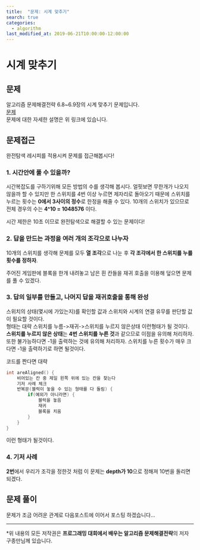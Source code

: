 ```yaml
---
title:  "문제: 시계 맞추기"
search: true
categories: 
  - algorithm
last_modified_at: 2019-06-21T10:00:00-12:00:00
---
```

시계 맞추기
===

문제
---
알고리즘 문제해결전략 6.8~6.9장의 시계 맞추기 문제입니다.  
[문제](https://algospot.com/judge/problem/read/CLOCKSYNC)  
문제에 대한 자세한 설명은 위 링크에 있습니다.  

문제접근
---
완전탐색 레시피를 적용시켜 문제를 접근해봅시다!

### 1. 시간안에 풀 수 있을까?
시간복잡도를 구하기위해 모든 방법의 수를 생각해 봅시다.
얼핏보면 무한개가 나오지 않을까 할 수 있지만 한 스위치를 4번 이상 누르면 제자리로 돌아오기 때문에 스위치를 누르는 횟수는 **0에서 3사이의 정수**로 한정을 해줄 수 있다.
10개의 스위치가 있으므로 전체 경우의 수는 **4^10 = 1048576** 이다.

시간 제한은 10초 이므로 완전탐색으로 해결할 수 있는 문제이다!


### 2. 답을 만드는 과정을 여러 개의 조각으로 나누자
10개의 스위치를 생각해 문제를 모두 **열 조각**으로 나눈 후 **각 조각에서 한 스위치를 누를 횟수를 정하자**.

주어진 게임판에 블록을 한개 내려놓고 남은 흰 칸들을 재귀 호출을 이용해 덮으면 문제를 풀 수 있겠다.


###  3. 답의 일부를 만들고, 나머지 답을 재귀호출을 통해 완성
스위치의 상태(몇시에 가있는지)를 확인할 값과 스위치와 시계의 연결 유무를 판단할 값이 필요할 것이다.  
형태는 대략 스위치를 누름->재귀->스위치를 누르지 않은상태 이런형태가 될 것이다.  
**스위치를 누르지 않은 상태**는 **4번 스위치를 누른 것**과 같으므로 이점을 유의해 처리하자.  
또한 불가능하다면 -1을 출력하는 것에 유의해 처리하자. 스위치를 누른 횟수가 매우 크다면 -1을 출력하기로 하면 될것이다.

코드를 짠다면 대략
```c++
int areAligned() {
    비어있는 칸 중 제일 왼쪽 위에 있는 칸을 찾는다
    기저 사례 체크
    반복문(블럭이 놓을 수 있는 형태를 다 돌림) {
        if(예외가 아니라면) {
            블럭을 놓음
            재귀
            블록을 치움
        }
    }
}
```
이런 형태가 될것이다.


### 4. 기저 사례
**2번**에서 우리가 조각을 정한것 처럼 이 문제는 **depth가 10**으로 정해져 10번을 돌리면 되겠다.

문제 풀이
---
문제가 조금 어려운 관계로 다음포스트에 이어서 포스팅 하겠습니다...



------------
*위 내용의 모든 저작권은 **프로그래밍 대회에서 배우는 알고리즘 문제해결전략**의 저자 구종만님께 있습니다.